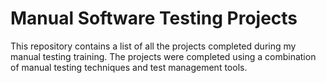 # Manual Software Testing Projects

This repository contains a list of all the projects completed during my manual testing training. The projects were completed using a combination of manual testing techniques and test management tools.

